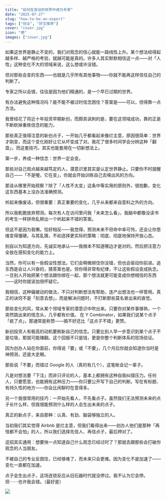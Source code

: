 ```yaml
---
title: "如何在变动的世界中成为专家"
date: "2025-07-27"
slug: "how-to-be-an-expert"
tags: ["创业", "好文推荐"]
cover: "cover.jpg"
icon: "😎"
images: ["cover.jpg"]
---
```

如果这世界是静止不变的，我们对观念的信心就能一路线性上升。某个想法经得起越多样、越严格的考验，就越可能是真的。许多人其实默默相信这一点——对「人性」这种变化不大的领域来说，这么想或许没错。



但对那些会变的东西——也就是几乎所有其他事物——你就不能再这样信任自己的判断了。



专家之所以会错，往往是因为他们精通的，是一个早已过期的世界。



有办法避免这种情况吗？能不能不被过时信念困住？答案是——可以，但得靠一点方法。



我曾经花了将近十年投资早期新创，而颇具讽刺的是，要在这领域成功，靠的正是不断砍掉重练信念的能力。



那些真正值得注意的新创点子，一开始几乎都看起来像烂主意，原因很简单：世界才刚变，而这个变化刚好让它从坏变成了对。我花了很多时间学会分辨这种「翻盘」，而这套技巧，其实也能套用在一切新想法上。



第一步，养成一种信念：世界一定会变。



那些对自己观点越来越笃定的人，潜意识里其实是认定世界静止。只要你不时提醒自己——「不是喔，它在变」，你就会开始训练自己去嗅出风的方向。



那该从哪里开始观察？除了「人性不太变」这条中等实用的原则外，很抱歉，变化这东西基本上没办法准确预测。



听起来像废话，但很重要：真正重要的变化，几乎从来都来自意料之外的方向。



所以我乾脆放弃预测。每次有人在访问里问我「未来怎么看」，我脑中都像没读书的考生一样拼命乱掰出一个听起来不错的答案。



但这不是因为我懒。恰好相反——我觉得，预测未来不但命中率可怜，还会让你思维变得僵硬。与其乱猜，不如选择更实际的策略：彻底、彻底地保持开放心态。



别自以为知道方向，先诚实地承认——我根本不知道哪边才是对的。然后把注意力全放在感知变化的能力上。



当然，你可以有一些假设性想法。它们会稍微绑住你没错，但也会驱动你前进。追东西是会让人兴奋的，猜答案也是。但你得非常有纪律，不让这些假设变成执念。
一旦别人开始把某个想法跟你绑在一起，那个想法就更可能变成你想相信的东西——这时你就该加倍怀疑它。



我相信，这种偏被动的做法，不只对判断想法有帮助，连产出想法也一样管用。真正的诀窍不是「刻意去想」，而是解决问题时，不打断那些莫名冒出来的直觉。



那些变化的风，常从某个领域专家的潜意识中吹出来。只要你对某件事够熟，一个突然跳出来的怪念头，几乎都有价值。
在 Y Combinator，如果我们说某个点子「疯了点」，那通常是称赞——搞不好还比「这点子不错」更赞。



新创投资人有极高的动机要刷新自己的信念。只要比别人早一步意识到某个点子不是垃圾，那就可能赚翻。这个回报不只是钱，更是你整个判断体系的现场验证。



因为创办人站在你面前，你得说「要」或「不要」，几个月后你就会知道你当时是神预测，还是大走眼。



那些说「不要」而错过 Google 的人（真的有几个），这笔帐会记一辈子。



凡是对想法要「下注」而非只评论的人，基本上都拥有这种自我纠错压力。任何人，只要愿意，也能拥有这种压力——你只要公开写下自己的判断。写在有标题、有持久性的地方——你会比闲聊时在意得多。



另一个我很常用的技巧：一开始先看人，不先看点子。虽然我们无法预测未来的点子长什么样，但我很能预测什么样的人会生出未来的点子。



真正的新点子，来自那种：认真、有劲、脑袋够独立的人。



当初我们其实觉得 Airbnb 是烂主意，但我们看得出来——创办人他们是那种「再怪都不会怕」的人，所以我们选择先信人、再信点子，最后押对了。



这招其实通用：想要快一点知道自己什么观念已经过时了？那就去跟那些会打破你观念的人当朋友。



不被自己的专业反困住，已经够难了，而未来只会更难。因为变化不是加速了——变化一直都在加速。



点子会生出点子，这场连锁反应从旧石器时代就没停过。我不认为它会停。
但⋯⋯也许我会错。（最好是）




![](https://prod-files-secure.s3.us-west-2.amazonaws.com/112d0858-5090-4d34-a606-b75eb8d65fd2/46476355-9cf3-4e99-9b7a-3531bc426380/1000202064.png?X-Amz-Algorithm=AWS4-HMAC-SHA256&X-Amz-Content-Sha256=UNSIGNED-PAYLOAD&X-Amz-Credential=ASIAZI2LB4667IHSYGE2%2F20250927%2Fus-west-2%2Fs3%2Faws4_request&X-Amz-Date=20250927T184748Z&X-Amz-Expires=3600&X-Amz-Security-Token=IQoJb3JpZ2luX2VjECIaCXVzLXdlc3QtMiJHMEUCIQCYbCMe5FmKw9weO1lFpuGEEp%2B%2FEQAaaxLs8ILH2xP7WgIgTz%2BZ%2BRHk5uqqkCagcxkQQtCp%2FqrU%2B8FwT6rTIL8Tz4oqiAQIq%2F%2F%2F%2F%2F%2F%2F%2F%2F%2F%2FARAAGgw2Mzc0MjMxODM4MDUiDHskzust7KgrZNZTnircA8AEZ6oHe1feEM%2BHYYH28cdMNX5uHuXq4%2B2Pa%2FQQPrtl5xcF9ynEQhJzdXLEHMAIr%2BgR0qzneFmQITIbVRFKMnRwyK2Dl0JuZWi2T9oEcHc4Nydvioc91Q2maZDtuEH%2B5qtwCV8HJfknMfM%2FiFq%2FY%2FozPEn%2FBPZLO9JMRAetnO2GKMOflmBSx8vm1MSESifrMbHuWDX%2FooNQnI%2FFZhcWfQn75sDCAVFxjQYPufYYIQ7oL13jIOJjqvrolWb0by2uR2BmRNeQw9PQvyVYUtIdnzheA9JXn0SrA7fTYNEaLr1tXxC6W142YRwu6mwFFmCzauCo96x9VLt0OXsjeI7dwMz05Us0Eua9B2807kHi5kEHoj5YSlGbrdyp%2FyACcD98YERfxk7qSZE7XkVQlLnW%2BXrqGb%2BIKxDQ33JFzibWwqXOMKBKOIy8bi3VztnJMxYe%2BNrJudNepZEevHsuLIznBoAQRrzEtv7Jo%2FFdqyZbda0HC8Izh0DmzxEn%2BWDOANdNynXlkYMms5Q5d1uKx37%2BDzeupBkNa%2FA0m7jd8MjG%2FVrKITSbnM2skzAoQy%2BUfuoCYAmLBbYViIhtmxb4l07v6r6kcex4NbIX5yyEQA2kwCgkIhgREuONUbXdSUn1MIrJ4MYGOqUBA5%2B%2BFiZl2ITHabIAe7dhSKkaYi8YeI0CSHEZOJ1fwn0mOJ%2BnA0RN3OdundDunwjJxuB7WBn6j%2Frp%2BZdqhJdzu%2BYifOecJe8%2F3NUd5NKbqaBc9KpeXiTZJbhpjt8VdwVo24SBQHSTsAzvRYRQBQVf4H5DyJzGY2g3Gg%2FQ89JEnOZ8ipxlgLG4Hujn6Wx5C%2F79HbmN4mVSKRWe7t81aEzChj45r%2BWA&X-Amz-Signature=47c5972514db3034d6f55f525fecda88e4b452be6d25e421039900f33e95e658&X-Amz-SignedHeaders=host&x-amz-checksum-mode=ENABLED&x-id=GetObject)

